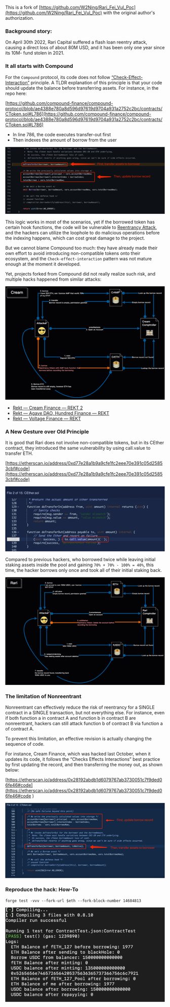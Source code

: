 This is a fork of [https://github.com/W2Ning/Rari_Fei_Vul_Poc](https://github.com/W2Ning/Rari_Fei_Vul_Poc) with the original author's authorization.

### Background story:
On April 30th 2022, Rari Capital suffered a flash loan reentry attack, causing a direct loss of about 80M USD, and it has been only one year since its 10M- fund stolen in 2021.

### It all starts with Compound

For the `Compound` protocol, its code does not follow [“Check-Effect-Interaction”](https://fravoll.github.io/solidity-patterns/checks_effects_interactions.html) principle. A TLDR explanation of this principle is that your code should update the balance before transferring assets. For instance, in the repo here:

[https://github.com/compound-finance/compound-protocol/blob/ae4388e780a8d596d97619d9704a931a2752c2bc/contracts/CToken.sol#L786](https://github.com/compound-finance/compound-protocol/blob/ae4388e780a8d596d97619d9704a931a2752c2bc/contracts/CToken.sol#L786)

* In line 786, the code executes transfer-out first
* Then indexes the amount of borrow from the user

![image](./image/2.png)

This logic works in most of the scenarios, yet if the borrowed token has certain hook functions, the code will be vulnerable to [Reentrancy Attack](https://consensys.github.io/smart-contract-best-practices/attacks/reentrancy/), and the hackers can utilize the loophole to do malicious operations before the indexing happens, which can cost great damage to the project.

But we cannot blame Compound too much: they have already made their own effort to avoid introducing non-compatible tokens onto their ecosystem, and the `Check-effect-interaction` pattern was not mature enough at the moment it developed.

Yet, projects forked from Compound did not really realize such risk, and multiple hacks happened from similar attacks:

![image](./image/3.png)

* [Rekt — Cream Finance — REKT 2](https://rekt.news/cream-rekt-2/)
* [Rekt — Agave DAO, Hundred Finance — REKT](https://rekt.news/agave-hundred-rekt/)
* [Rekt — Voltage Finance — REKT](https://rekt.news/voltage-finance-rekt/)


### A New Gesture over Old Principle

It is good that Rari does not involve non-compatible tokens, but in its CEther contract, they introduced the same vulnerability by using call.value to transfer ETH.

[https://etherscan.io/address/0xd77e28a1b9a9cfe1fc2eee70e391c05d25853cbf#code](https://etherscan.io/address/0xd77e28a1b9a9cfe1fc2eee70e391c05d25853cbf#code)

![image](./image/5.png)

Compared to previous hackers, who borrowed twice while leaving initial staking assets inside the pool and gaining `70% + 70% - 100% = 40%`, this time, the hacker borrows only once and took all of their initial staking back.

![image](./image/6.png)

### The limitation of Nonreentrant

Nonreentrant can effectively reduce the risk of reentrancy for a SINGLE contract in a SINGLE transaction, but not everything else. For instance, even if both function a in contract A and function b in contract B are nonreentrant, hackers can still attack function b of contract B via function a of contract A.

To prevent this limitation, an effective revision is actually changing the sequence of code.

For instance, Cream Finance, which was hacked last October, when it updates its code, it follows the “Checks Effects Interactions” best practice by first updating the record, and then transferring the money out, as shown below:

[https://etherscan.io/address/0x28192abdb1d6079767ab3730051c7f9ded06fe46#code](https://etherscan.io/address/0x28192abdb1d6079767ab3730051c7f9ded06fe46#code
)

![image](./image/7.png)


### Reproduce the hack: How-To

```
forge test -vvv --fork-url $eth --fork-block-number 14684813
```
![image](./image/8.png)

